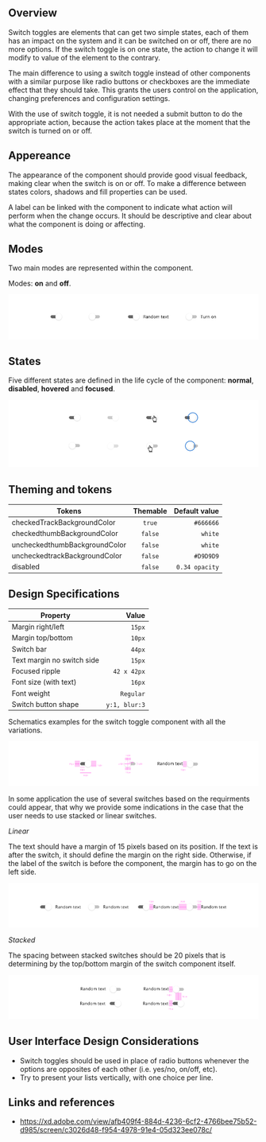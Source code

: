 ## Overview

Switch toggles are elements that can get two simple states, each of them has an impact on the system and it can be switched on or off, there are no more options.
If the switch toggle is on one state, the action to change it will modify to value of the element to the contrary.

The main difference to using a switch toggle instead of other components with a similar purpose like radio buttons or checkboxes are the immediate effect that they should take. This grants the users control on the application, changing preferences and configuration settings.

With the use of switch toggle, it is not needed a submit button to do the appropriate action, because the action takes place at the moment that the switch is turned on or off.

## Appereance

The appearance of the component should provide good visual feedback, making clear when the switch is on or off. To make a difference between states colors, shadows and fill properties can be used.

A label can be linked with the component to indicate what action will perform when the change occurs. It should be descriptive and clear about what the component is doing or affecting.

## Modes

Two main modes are represented within the component.

Modes: __on__ and __off__.

![Switch modes](images/switch_modes.png)

## States

Five different states are defined in the life cycle of the component: __normal__, __disabled__, __hovered__ and __focused__.

![Switch modes](images/switch_states.png)

## Theming and tokens

| Tokens        | Themable      | Default value |
| ------------- |:-------------:| -------------:|
| checkedTrackBackgroundColor      | `true` | `#666666` |
| checkedthumbBackgroundColor | `false`     | `white`  |
| uncheckedthumbBackgroundColor | `false`     | `white`  |
| uncheckedtrackBackgroundColor | `false`     | `#D9D9D9`  |
| disabled | `false`     | `0.34 opacity`  |

## Design Specifications

| Property           | Value|
|--------------------|------:|
| Margin right/left  | `15px`|
| Margin top/bottom  | `10px`|
| Switch bar         | `44px` |
| Text margin no switch side | `15px` |
| Focused ripple       | `42 x 42px` |
| Font size (with text)| `16px` |
| Font weight        | `Regular` |
| Switch button shape| `y:1, blur:3` | 

Schematics examples for the switch toggle component with all the variations.

![Switch specifications](images/switch_specs.png)

In some application the use of several switches based on the requirments could appear, that why we provide some indications in the case that the user needs to use stacked or linear switches.

*Linear*  

The text should have a margin of 15 pixels based on its position. If the text is after the switch, it should define the margin on the right side. Otherwise, if the label of the switch is before the component, the margin has to go on the left side.

![Switch linear structure](images/switch_linear.png)

*Stacked*  

The spacing between stacked switches should be 20 pixels that is determining by the top/bottom margin of the switch component itself.

![Switch stacked structure](images/switch_stacked.png)

## User Interface Design Considerations

- Switch toggles should be used in place of radio buttons whenever the options are opposites of each other (i.e. yes/no, on/off, etc).
- Try to present your lists vertically, with one choice per line. 

## Links and references

- https://xd.adobe.com/view/afb409f4-884d-4236-6cf2-4766bee75b52-d985/screen/c3026d48-f954-4978-91e4-05d323ee078c/